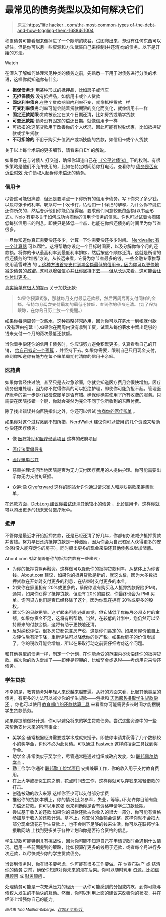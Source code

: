 # 最常见的债务类型以及如何解决它们

> 原文:[https://life hacker . com/the-most-common-types of-the-debt-and-how-toggling-them-1688461004](https://lifehacker.com/the-most-common-types-of-debt-and-how-to-tackle-them-1688461004)

积累债务可能看起来像掉进了一个陡峭的峡谷，试图爬出来，却没有任何东西可以抓住。但是你可以用一些资源和方法武装自己来控制(并还清)你的债务。以下是开始的方法。

Watch

在深入了解如何处理常见种类的债务之前，先熟悉一下用于对债务进行分类的术语，这样你就知道你有什么:

*   **担保债务**:利用某种形式的抵押品，比如房子或汽车
*   **无担保债务**:没有抵押品，如信用卡或个人贷款
*   **固定利率债务**:在整个贷款期限内利率不变，就像抵押贷款一样
*   **可变利率债务**:利率可能会随着贷款期限的变化而变化，就像信用卡一样
*   **固定还款期限**:贷款被设定在某个日期还清，比如房贷或助学贷款
*   **可变还款期**:债务没有固定的偿还日期，就像信用卡一样
*   可抵扣的:这笔贷款用于改善你的个人状况，因此可能有税收优惠，比如抵押贷款或学生贷款
*   **不可扣除的**:不用于购买升值资产或新技能的贷款，如信用卡或个人贷款

关于以上每个术语的更多细节，请看来自 EY 的解说。

如果你正在与讨债人 打交道，确保你知道自己在 [《公平讨债法》](http://www.consumer.ftc.gov/articles/0149-debt-collection) 下的权利。有很多策略是他们不允许使用的，比如在特定时间给你打电话。查看你的 [债务是否有诉讼时效](http://lifehacker.com/what-is-the-statute-of-limitations-on-debt-1614654013) 允许债权人起诉你未偿还的债务。

### **信用卡**

尽管这可能很痛苦，但还是要清点一下你所有的信用卡债务。写下你欠了多少钱，以及每张卡的利率。联系每一个发卡行，给他们一个详细的解释，为什么你不能偿还你所欠的，然后告诉他们你能负担得起，要求他们同意较低的金额(以书面形式)。Nolo 有更多关于如何成功协商你的信用卡债务的信息。你也可以试着协商降低每张信用卡的利息。即使只是降低一个点，也能在你偿还债务的时间里为你节省很多。

一旦你知道你真正需要偿还多少，计算一下你需要偿还多少时间。 [Nerdwallet 有一个计算器](http://www.nerdwallet.com/calculators/credit-card-debt) 可以帮忙。这将帮助你设定一个目标时间表，以及分解你每个月的还款额。将你的卡从最高利率到最低利率排序，然后按这个顺序还清。这就是所谓的偿还债务的“堆栈”方法，从长远来看，它将为你节省最多的钱。一些金融专家推荐使用滚雪球法 的 [，这种方法首先支付到期金额最低的信用卡，因为你可以更快地减少债务的*数量*，这可以增强信心并让你坚持下去——但从长远来看，这可能会让你付出更多。](http://lifehacker.com/download-this-snowball-debt-calculator-and-plan-to-get-1309942724)

[真实简单有很大的提示](http://www.realsimple.com/work-life/money/eliminate-credit-card-debt) 关于加快还款:

> 如果你预算紧张，那就每月支付最低还款额，然后两周后再支付同样的金额。保持每月两次支付最初的最低还款额，直到你的债务还清。(为了保持跟踪，在你的日历上放一个提醒。)

如果你每两周领一次薪水，这种策略非常适用，因为你可以在薪水一到帐就付款(没有理由拖延！).如果你在两周内没有拿到工资，试着从每份薪水中留出足够的钱来支付一个月的两次最低还款额。

当你着手偿还你的信用卡债务时，你应该努力避免积累更多。认真看看自己的开销， [给自己拟定一个预算](https://lifehacker.com/top-10-tricks-for-building-the-perfect-budget-1485998627) ，并坚持下去。如果你需要，限制自己只用现金支付，直到你知道你有能力在每个账单周期付清你的信用卡余额。

### **医药费**

如果你曾经住过院，甚至只是去过急诊室，你就会知道医疗费用会很快增加。医疗债务很难处理，因为你不觉得你真的可以拒绝护理，即使你可能负担不起。管理医疗账单的第一步是仔细检查账单是否有错。确保你确实使用了所有收费的服务。只需要在医院按错一个键，你就会突然为完全不同于你所收到的东西付费。

除了找出错误并向医院指出之外，你还可以尝试 [协商你的医疗账单](https://lifehacker.com/you-may-be-able-to-negotiate-your-medical-bill-1513310286) 。

如果你对这个过程感到不知所措，NerdWallet 建议你可以使用 的几个资源来帮助你偿还医疗债务:

*   像 [医疗补助和医疗储蓄项目](http://www.medicare.gov/your-medicare-costs/help-paying-costs/medicare-savings-program/medicare-savings-programs.html) 这样的政府项目
*   [医疗法案倡导者](http://www.nerdwallet.com/blog/health/2014/04/29/patient-advocates-medical-billing-advocates/)
*   [医疗账单合并](http://www.nationaldebtrelief.com/how-to-consolidate-your-medical-bills/)
*   慈善护理:询问当地医院是否为无力支付医疗费用的人提供护理。你可能需要出示你无力支付的证据。

*   众筹:像 [Giveforward](https://www.giveforward.com/fundraise/create?utm_source=affiliate&utm_medium=nerd_wallet&utm_campaign=bills) 这样的网站允许你通过请求家人和朋友捐款来筹集账单。

在还款方面，[Debt.org 建议你尝试还清其他较小的债务](http://www.debt.org/medical/collections/) ，比如信用卡，这样你就可以腾出更多的钱来支付医疗账单。

### **抵押**

不管你是最近才开始抵押贷款，还是已经还清了好几年，你都有办法减少抵押贷款并省钱。努力早日还清抵押贷款是一种激励，因为你会为自己和家人获得更多的安全感(没人能夺走你的房子)，同时腾出更多的现金来偿还其他债务或增加储蓄。

About.com 对如何降低你的抵押贷款有一些建议 :

*   为你的抵押贷款再融资。这样做可以降低你的抵押贷款利率，从整体上为你省钱。About.com 建议，如果你的抵押贷款是新的，就这么做，因为大多数抵押贷款在开始时支付更多的利息，在结束时支付更多的本金。
*   如果你在家里拥有 20%或更多的，确保你没有购买私人抵押贷款保险(PMI)。通常，如果你获得了抵押贷款，但没有 20%的股权，你最终也会为 PMI 买单。询问贷方他们是否已经移除了这个，因为你现在拥有 20%或更多的股权。
*   延长你的贷款期限。这听起来可能违反直觉，但它降低了你每月必须支付的金额，如果你资金不足，这将有所帮助。当然，在较低的计划中，您仍然可以坚持原来的付款金额，这将有助于更快地还清。
*   反对纳税评估。很多房贷都包含房产税，这是你们县定的。如果房屋价值自上次评估后有所下降，重新评估可以降低你的财产税。如果你房子的价值增加了，你的税收可能会增加，所以在采取行动之前要仔细考虑这个问题。

和其他类型的债务一样，制定一个计划，在你能承受的范围内尽快偿还你的抵押贷款。每次你的收入增加了——即使是短期的，比如奖金或退税——考虑用它来偿还债务。

### **学生贷款**

不幸的是，教育债务对年轻人来说越来越普遍。从好的方面来看，比起其他类型的债务，有更多的方法可以减少你的学生贷款——包括和 [志愿服务换取学生贷款偿还](http://www.sponsorchange.org/) 。你也可以使用 [教育部门的还款估算工具](https://studentloans.gov/myDirectLoan/mobile/repayment/repaymentEstimator.action) 来看看你可能需要多长时间才能摆脱学生贷款债务。

如果你提前做好计划，你可以避免将来的学生贷款债务。尝试这些资源中的一些 [来帮助支付未来的教育事业](https://lifehacker.com/a-beginner-s-guide-to-applying-for-college-financial-ai-1668023420) :

*   奖学金:通常根据经济需要或学术成就来授予。即使你申请并获得了几个数额较小的奖学金，你也不必为此负债。可以通过 [Fastweb](http://www.fastweb.com/) 这样的搜索工具找到奖学金。
*   助学金:非常类似于奖学金，尽管通常是通过组织或政府发放，如 [联邦佩尔助学金](https://studentaid.ed.gov/types/grants-scholarships/pell) 。
*   勤工俭学:你通过 [联邦勤工俭学项目](https://studentaid.ed.gov/types/work-study) 安排兼职工作，你的收入用于支付教育费用。
*   在上大学或研究生院之前，花点时间去工作，这样你就可以存钱来减轻借款的打击。
*   创造被动的收入来源 这样你至少可以支付部分学费
*   推迟你的贷款:本质上，你的情况(比如参军，失业，等等。)不允许你目前有能力偿还贷款。你可以用这张 表来判断你是否有资格申请学生贷款延期。
*   尝试基于收入的还款:如果你的贷款还款占你收入的很大一部分，你可能有资格参加基于收入的还款计划。基本上，你支付的金额会调整，这样你就不会把大部分现金流花在学生贷款上，也不会剩下足够的钱来生活。你可以在联邦学生援助网站 上找到更多关于各种计划和你是否符合资格的信息。

学生贷款可能特别具有挑战性，因为你可能不知道自己在申请贷款时会遇到什么情况。运用一些前面提到的策略，比如预算存更多的钱用于还款，或者每个月进行多次还款，以尽快减少你的学生贷款债务。

当谈到债务时，你有很多要考虑，你可能有很多工作要做。在 [你宣布破产](https://lifehacker.com/what-you-should-know-about-bankruptcy-from-someone-who-1463705702) 或 [结清你的债务](http://lifehacker.com/how-to-settle-debts-when-you-cant-pay-them-back-1648863255) 之前，确保你知道对你未来的潜在后果。你可以随时利用 [资源，比如信用顾问](https://twocents.lifehacker.com/how-to-pick-a-legitimate-credit-counselor-1640153349) 或 [财务顾问](http://www.nerdwallet.com/finance/question) 。

处理债务可能是一次充满压力的经历——从你可能感到的分担或内疚，到你可能与债权人发生的不愉快的互动。然而，你可以利用上面的建议来改善你的状况，并在经济上增强你自己的能力。

<small>*图片由 Tina Mailhot-Roberge、*</small>[<small>*【2008 年军火】*</small>](https://www.flickr.com/photos/armydre2008/16226795287/)